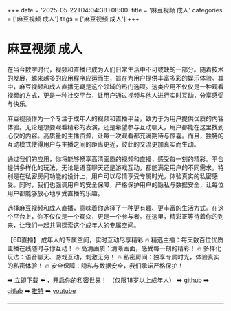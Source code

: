 +++
date = '2025-05-22T04:04:38+08:00'
title = '麻豆视频 成人'
categories = ['麻豆视频 成人']
tags = ['麻豆视频 成人']
+++

# 麻豆视频 成人

在当今数字时代，视频和直播已成为人们日常生活中不可或缺的一部分。随着技术的发展，越来越多的应用程序应运而生，旨在为用户提供丰富多彩的娱乐体验。其中，麻豆视频和成人直播无疑是这个领域的热门选项。这类应用不仅仅是一种观看视频的方式，更是一种社交平台，让用户通过视频与他人进行实时互动，分享感受与快乐。

麻豆视频作为一个专注于成年人的视频和直播平台，致力于为用户提供优质的内容体验。无论是想要观看精彩的表演，还是希望参与互动聊天，用户都能在这里找到心仪的内容。高质量的主播资源，让每一次观看都充满期待与惊喜。而且，独特的互动模式使得用户与主播之间的距离更近，彼此的交流更加真实而生动。

通过我们的应用，你将能够畅享高清画质的视频和直播，感受每一刻的精彩。平台提供多样化的玩法，无论是语音聊天还是游戏互动，都能满足用户的不同需求。特别是在私密房间功能的设计上，用户可以尽情享受专属时光，体验真实的私密感受。同时，我们也强调用户的安全保障，严格保护用户的隐私与数据安全，让每位用户都能够放心地享受直播的乐趣。

选择麻豆视频和成人直播，意味着你选择了一种更有趣、更丰富的生活方式。在这个平台上，你不仅仅是一个观众，更是一个参与者。在这里，精彩正等待着你的到来，让我们一起共同探索这个成年人的专属空间。

【6D直播】
成年人的专属空间，实时互动尽享精彩
🔥 精选主播：每天数百位优质主播在线随时与你互动！
🔥 高清画质：清晰画面，感受每一刻的精彩！
🔥 多样化玩法：语音聊天、游戏互动，刺激无穷！
🔥 私密房间：独享专属时光，体验真实的私密体验！
🔥 安全保障：隐私与数据安全，我们承诺严格保护！

➡️ [立即下载](https://down123.s3.ap-east-1.amazonaws.com/index.html?channelCode=blog) ⬅️ ，开启你的私密世界！ 
（仅限18岁以上成年人） 
➡️ [github](https://aldult-live.github.io/) 
➡️ [gitlab](https://seo-09598d.gitlab.io/) 
➡️ [推特](https://x.com/wegame33) 
➡️ [youtube](https://www.youtube.com/@6Dlive)

---
